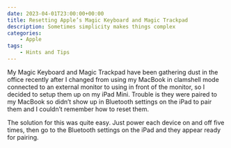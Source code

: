 ```yaml
---
date: 2023-04-01T23:00:00+00:00
title: Resetting Apple’s Magic Keyboard and Magic Trackpad
description: Sometimes simplicity makes things complex
categories:
    - Apple
tags:
    - Hints and Tips
---
```

My Magic Keyboard and Magic Trackpad have been gathering dust in the office recently after I changed from using my MacBook in clamshell mode connected to an external monitor to using in front of the monitor, so I decided to setup them up on my iPad Mini. Trouble is they were paired to my MacBook so didn’t show up in Bluetooth settings on the iPad to pair them and I couldn’t remember how to reset them.

The solution for this was quite easy. Just power each device on and off five times, then go to the Bluetooth settings on the iPad and they appear ready for pairing.
